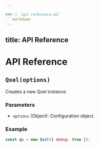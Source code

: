 ```yaml
---

### 🔹 `api-reference.md`
```markdown
---
```

title: API Reference
---

# API Reference

## `Qxel(options)`
Creates a new Qxel instance.

### Parameters
- `options` (Object): Configuration object.

### Example
```js
const qx = new Qxel({ debug: true });
